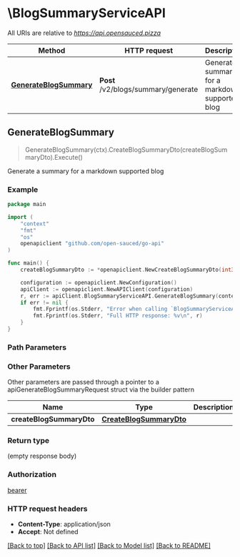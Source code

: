 # \BlogSummaryServiceAPI

All URIs are relative to *https://api.opensauced.pizza*

Method | HTTP request | Description
------------- | ------------- | -------------
[**GenerateBlogSummary**](BlogSummaryServiceAPI.md#GenerateBlogSummary) | **Post** /v2/blogs/summary/generate | Generate a summary for a markdown supported blog



## GenerateBlogSummary

> GenerateBlogSummary(ctx).CreateBlogSummaryDto(createBlogSummaryDto).Execute()

Generate a summary for a markdown supported blog

### Example

```go
package main

import (
    "context"
    "fmt"
    "os"
    openapiclient "github.com/open-sauced/go-api"
)

func main() {
    createBlogSummaryDto := *openapiclient.NewCreateBlogSummaryDto(int32(250), int32(7), "formal", "english", "BlogTitle_example", "BlogMarkdown_example") // CreateBlogSummaryDto | 

    configuration := openapiclient.NewConfiguration()
    apiClient := openapiclient.NewAPIClient(configuration)
    r, err := apiClient.BlogSummaryServiceAPI.GenerateBlogSummary(context.Background()).CreateBlogSummaryDto(createBlogSummaryDto).Execute()
    if err != nil {
        fmt.Fprintf(os.Stderr, "Error when calling `BlogSummaryServiceAPI.GenerateBlogSummary``: %v\n", err)
        fmt.Fprintf(os.Stderr, "Full HTTP response: %v\n", r)
    }
}
```

### Path Parameters



### Other Parameters

Other parameters are passed through a pointer to a apiGenerateBlogSummaryRequest struct via the builder pattern


Name | Type | Description  | Notes
------------- | ------------- | ------------- | -------------
 **createBlogSummaryDto** | [**CreateBlogSummaryDto**](CreateBlogSummaryDto.md) |  | 

### Return type

 (empty response body)

### Authorization

[bearer](../README.md#bearer)

### HTTP request headers

- **Content-Type**: application/json
- **Accept**: Not defined

[[Back to top]](#) [[Back to API list]](../README.md#documentation-for-api-endpoints)
[[Back to Model list]](../README.md#documentation-for-models)
[[Back to README]](../README.md)

